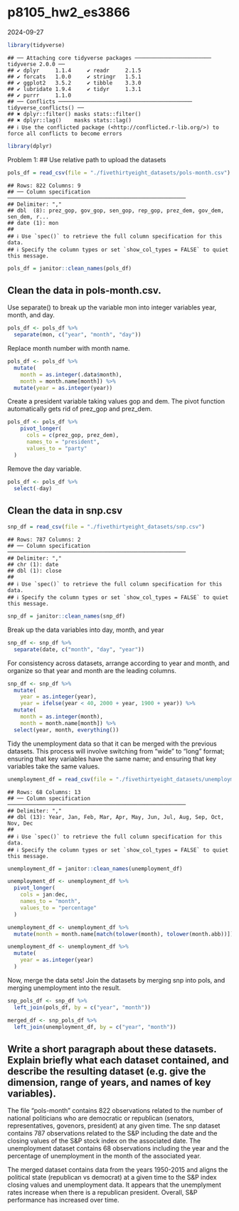 p8105_hw2_es3866
================
2024-09-27

``` r
library(tidyverse)
```

    ## ── Attaching core tidyverse packages ──────────────────────── tidyverse 2.0.0 ──
    ## ✔ dplyr     1.1.4     ✔ readr     2.1.5
    ## ✔ forcats   1.0.0     ✔ stringr   1.5.1
    ## ✔ ggplot2   3.5.2     ✔ tibble    3.3.0
    ## ✔ lubridate 1.9.4     ✔ tidyr     1.3.1
    ## ✔ purrr     1.1.0     
    ## ── Conflicts ────────────────────────────────────────── tidyverse_conflicts() ──
    ## ✖ dplyr::filter() masks stats::filter()
    ## ✖ dplyr::lag()    masks stats::lag()
    ## ℹ Use the conflicted package (<http://conflicted.r-lib.org/>) to force all conflicts to become errors

``` r
library(dplyr)
```

Problem 1: \## Use relative path to upload the datasets

``` r
pols_df = read_csv(file = "./fivethirtyeight_datasets/pols-month.csv")
```

    ## Rows: 822 Columns: 9
    ## ── Column specification ────────────────────────────────────────────────────────
    ## Delimiter: ","
    ## dbl  (8): prez_gop, gov_gop, sen_gop, rep_gop, prez_dem, gov_dem, sen_dem, r...
    ## date (1): mon
    ## 
    ## ℹ Use `spec()` to retrieve the full column specification for this data.
    ## ℹ Specify the column types or set `show_col_types = FALSE` to quiet this message.

``` r
pols_df = janitor::clean_names(pols_df)
```

## Clean the data in pols-month.csv.

Use separate() to break up the variable mon into integer variables year,
month, and day.

``` r
pols_df <- pols_df %>%
  separate(mon, c("year", "month", "day"))
```

Replace month number with month name.

``` r
pols_df <- pols_df %>%
  mutate(
    month = as.integer(.data$month),
    month = month.name[month]) %>%
  mutate(year = as.integer(year))
```

Create a president variable taking values gop and dem. The pivot
function automatically gets rid of prez_gop and prez_dem.

``` r
pols_df <- pols_df %>%
    pivot_longer(
      cols = c(prez_gop, prez_dem),
      names_to = "president",
      values_to = "party"
  )
```

Remove the day variable.

``` r
pols_df <- pols_df %>%
  select(-day)
```

## Clean the data in snp.csv

``` r
snp_df = read_csv(file = "./fivethirtyeight_datasets/snp.csv")
```

    ## Rows: 787 Columns: 2
    ## ── Column specification ────────────────────────────────────────────────────────
    ## Delimiter: ","
    ## chr (1): date
    ## dbl (1): close
    ## 
    ## ℹ Use `spec()` to retrieve the full column specification for this data.
    ## ℹ Specify the column types or set `show_col_types = FALSE` to quiet this message.

``` r
snp_df = janitor::clean_names(snp_df)
```

Break up the data variables into day, month, and year

``` r
snp_df <- snp_df %>%
  separate(date, c("month", "day", "year"))
```

For consistency across datasets, arrange according to year and month,
and organize so that year and month are the leading columns.

``` r
snp_df <- snp_df %>%  
  mutate(
    year = as.integer(year),
    year = ifelse(year < 40, 2000 + year, 1900 + year)) %>%
  mutate(
    month = as.integer(month),
    month = month.name[month]) %>%
  select(year, month, everything())
```

Tidy the unemployment data so that it can be merged with the previous
datasets. This process will involve switching from “wide” to “long”
format; ensuring that key variables have the same name; and ensuring
that key variables take the same values.

``` r
unemployment_df = read_csv(file = "./fivethirtyeight_datasets/unemployment.csv")
```

    ## Rows: 68 Columns: 13
    ## ── Column specification ────────────────────────────────────────────────────────
    ## Delimiter: ","
    ## dbl (13): Year, Jan, Feb, Mar, Apr, May, Jun, Jul, Aug, Sep, Oct, Nov, Dec
    ## 
    ## ℹ Use `spec()` to retrieve the full column specification for this data.
    ## ℹ Specify the column types or set `show_col_types = FALSE` to quiet this message.

``` r
unemployment_df = janitor::clean_names(unemployment_df)
```

``` r
unemployment_df <- unemployment_df %>%
  pivot_longer(
    cols = jan:dec,
    names_to = "month",
    values_to = "percentage"
  )
```

``` r
unemployment_df <- unemployment_df %>%
  mutate(month = month.name[match(tolower(month), tolower(month.abb))])
```

``` r
unemployment_df <- unemployment_df %>%
  mutate(
    year = as.integer(year)
  )
```

Now, merge the data sets! Join the datasets by merging snp into pols,
and merging unemployment into the result.

``` r
snp_pols_df <- snp_df %>%
  left_join(pols_df, by = c("year", "month"))
```

``` r
merged_df <- snp_pols_df %>%
  left_join(unemployment_df, by = c("year", "month"))
```

## Write a short paragraph about these datasets. Explain briefly what each dataset contained, and describe the resulting dataset (e.g. give the dimension, range of years, and names of key variables).

The file “pols-month” contains 822 observations related to the number of
national politicians who are democratic or republican (senators,
representatives, govenors, president) at any given time. The snp dataset
contains 787 observations related to the S&P including the date and the
closing values of the S&P stock index on the associated date. The
unemployment dataset contains 68 observations including the year and the
percentage of unemployment in the month of the associated year.

The merged dataset contains data from the years 1950-2015 and aligns the
political state (republican vs democrat) at a given time to the S&P
index closing values and unemployment data. It appears that the
unemplyment rates increase when there is a republican president.
Overall, S&P performance has increased over time.
